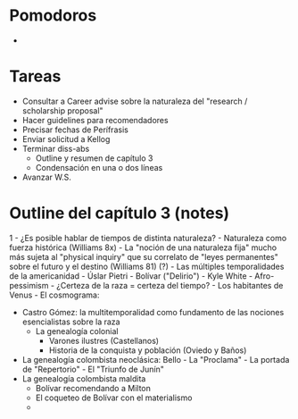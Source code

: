 # Pomodoros
- 

# Tareas

* Consultar a Career advise sobre la naturaleza del  "research / scholarship proposal"
* Hacer guidelines para recomendadores
* Precisar fechas de Perífrasis
* Enviar solicitud a Kellog
* Terminar diss-abs
	* Outline y resumen de capítulo 3
	* Condensación en una o dos líneas
* Avanzar W.S.

# Outline del capítulo 3 (notes)
1
	- ¿Es posible hablar de tiempos de distinta naturaleza?
		- Naturaleza como fuerza histórica (Williams 8x)
		- La "noción de una naturaleza fija" mucho más sujeta al "physical inquiry" que su correlato de 		"leyes permanentes" sobre el futuro y el destino (Williams 81) (?)
	- Las múltiples temporalidades de la americanidad
		- Úslar Pietri
		- Bolívar ("Delirio")
		- Kyle White
		- Afro-pessimism
	- ¿Certeza de la raza = certeza del tiempo?
		- Los habitantes de Venus
		- El cosmograma:
		

- Castro Gómez: la multitemporalidad como fundamento de las nociones esencialistas sobre la raza
	- La genealogía colonial
		- Varones ilustres (Castellanos)
		- Historia de la conquista y población  (Oviedo y Baños)
- La genealogía colombista neoclásica: Bello
		- La "Proclama"
		- La portada de "Repertorio"
		- El "Triunfo de Junín"
- La genealogía colombista maldita
	- Bolívar recomendando a Milton
	- El coqueteo de Bolívar con el materialismo
	- 